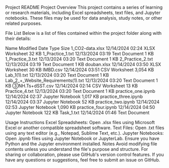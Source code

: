 Project README
Project Overview
This project contains a series of learning or research materials, including Excel spreadsheets, text files, and Jupyter notebooks. These files may be used for data analysis, study notes, or other related purposes.

File List
Below is a list of files contained within the project folder along with their details:

Name	Modified Date	Type	Size
1_CO2-data.xlsx	12/14/2024 02:24	XLSX Worksheet	32 KB
1_Practice_1.txt	12/13/2024 03:19	Text Document	1 KB
1_Practice_3.txt	12/13/2024 03:20	Text Document	1 KB
2_Practice_2.txt	12/13/2024 03:19	Text Document	1 KB
douban.xlsx	12/14/2024 03:50	XLSX Worksheet	30 KB
IMBD.csv	12/14/2024 03:51	CSV Worksheet	3,054 KB
Lab_1(1).txt	12/13/2024 03:20	Text Document	1 KB
Lab_2_+_Website_Requirements(1).txt	12/13/2024 03:20	Text Document	1 KB
③NH.Ts+dSST.csv	12/14/2024 02:14	CSV Worksheet	13 KB
Practice_4.txt	12/13/2024 03:20	Text Document	1 KB
practice_one.ipynb	12/14/2024 02:37	Jupyter Notebook	1,017 KB
practice_three.ipynb	12/14/2024 03:37	Jupyter Notebook	52 KB
practice_two.ipynb	12/14/2024 02:53	Jupyter Notebook	1,090 KB
practice_four.ipynb	12/14/2024 04:50	Jupyter Notebook	122 KB
Task_1.txt	12/14/2024 01:46	Text Document


Usage Instructions
Excel Spreadsheets: Open .xlsx files using Microsoft Excel or another compatible spreadsheet software.
Text Files: Open .txt files using any text editor (e.g., Notepad, Sublime Text, etc.).
Jupyter Notebooks: Open .ipynb files using Jupyter Notebook or JupyterLab. Ensure you have Python and the Jupyter environment installed.
Notes
Avoid modifying file contents unless you understand the file's purpose and structure.
For sharing or collaboration, please use GitHub's version control features.
If you have any questions or suggestions, feel free to submit an issue on GitHub.
